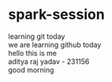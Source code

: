 # spark-session
learning git today
<br>
we are learning github today
<br>
hello this is me
<br>
aditya raj yadav - 231156
<br>
good morning
<br>
